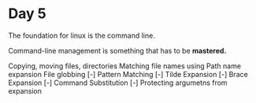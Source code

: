 # Day 5

The foundation for linux is the command line. 

Command-line management is something that has to be __mastered.__

Copying, moving files, directories
Matching file names using Path name expansion
File globbing
[-] Pattern Matching
[-] Tilde Expansion
[-] Brace Expansion
[-] Command Substitution
[-] Protecting argumetns from expansion

